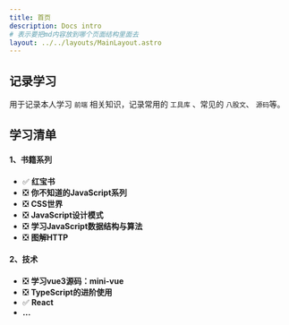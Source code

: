 ```yaml
---
title: 首页
description: Docs intro
# 表示要把md内容放到哪个页面结构里面去
layout: ../../layouts/MainLayout.astro
---
```

<!-- <img src="/middle.jpg" alt="头像" > -->

## 记录学习

用于记录本人学习 `前端` 相关知识，记录常用的 `工具库` 、常见的 `八股文`、 `源码`等。

## **学习清单**
#### 1、书籍系列
- ✅ **红宝书**
- ❎ **你不知道的JavaScript系列**
- ❎ **CSS世界**
- ❎ **JavaScript设计模式**
- ❎ **学习JavaScript数据结构与算法**
- ❎ **图解HTTP**
#### 2、技术
- ❎ **学习vue3源码：mini-vue**
- ❎ **TypeScript的进阶使用**
- ✅ **React**
- **...**

<!-- ## 正在产出！

<img src="https://github.githubassets.com/favicons/favicon.svg" alt="gitHub 的 logo">：[github](https://github.com/yang-xianzhu)主页

<img src="https://lf3-cdn-tos.bytescm.com/obj/static/xitu_juejin_web//static/favicons/favicon-32x32.png" style='vertcal-align:middle' width="25" alt="掘金 的 logo"/> ： [掘金](https://juejin.cn/)主页 -->
